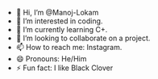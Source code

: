 - 👋 Hi, I’m @Manoj-Lokam
- 👀 I’m interested in coding.
- 🌱 I’m currently learning C+.
- 💞️ I’m looking to collaborate on a project.
- 📫 How to reach me: Instagram.
- 😄 Pronouns: He/Him
- ⚡ Fun fact: I like Black Clover

<!---
Manoj-Lokam/Manoj-Lokam is a ✨ special ✨ repository because its `README.md` (this file) appears on your GitHub profile.
You can click the Preview link to take a look at your changes.
--->
